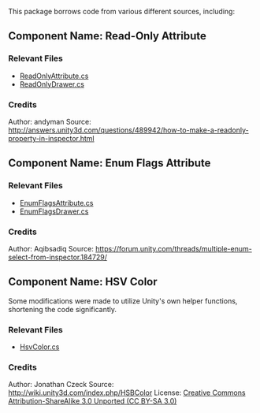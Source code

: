 This package borrows code from various different sources, including:

## Component Name: Read-Only Attribute

### Relevant Files
- [ReadOnlyAttribute.cs](/Runtime/Attributes/ReadOnlyAttribute.cs)
- [ReadOnlyDrawer.cs](/Editor/Attributes/ReadOnlyDrawer.cs)

### Credits
Author: andyman
Source: http://answers.unity3d.com/questions/489942/how-to-make-a-readonly-property-in-inspector.html

## Component Name: Enum Flags Attribute

### Relevant Files
- [EnumFlagsAttribute.cs](/Runtime/Attributes/EnumFlagsAttribute.cs)
- [EnumFlagsDrawer.cs](/Editor/Attributes/EnumFlagsDrawer.cs)

### Credits
Author: Aqibsadiq
Source: https://forum.unity.com/threads/multiple-enum-select-from-inspector.184729/

## Component Name: HSV Color

Some modifications were made to utilize Unity's own helper functions, shortening the code significantly.

### Relevant Files
- [HsvColor.cs](/Runtime/HsvColor.cs)

### Credits
Author: Jonathan Czeck
Source: http://wiki.unity3d.com/index.php/HSBColor
License: [Creative Commons Attribution-ShareAlike 3.0 Unported (CC BY-SA 3.0)](http://creativecommons.org/licenses/by-sa/3.0/)
